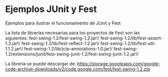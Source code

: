 # Ejemplos JUnit y Fest
Ejemplos para ilustrar el funcionamiento de JUnit y Fest

La lista de librerías necesarias para los proyectos de Fest son las siguientes:
fest-swing-1.2/fest-swing-1.2.jar!/
fest-swing-1.2/lib/fest-assert-1.2.jar!/
fest-swing-1.2/lib/fest-reflect-1.2.jar!/
fest-swing-1.2/lib/fest-util-1.1.2.jar!/
fest-swing-1.2/lib/jcip-annotations-1.0.jar!/
fest-swing-1.2/extensions/junit/fest-swing-junit-1.2/fest-swing-junit-1.2.jar!/

La librería se puede descargar de:
https://storage.googleapis.com/google-code-archive-downloads/v2/code.google.com/fest/fest-swing-1.2.zip
